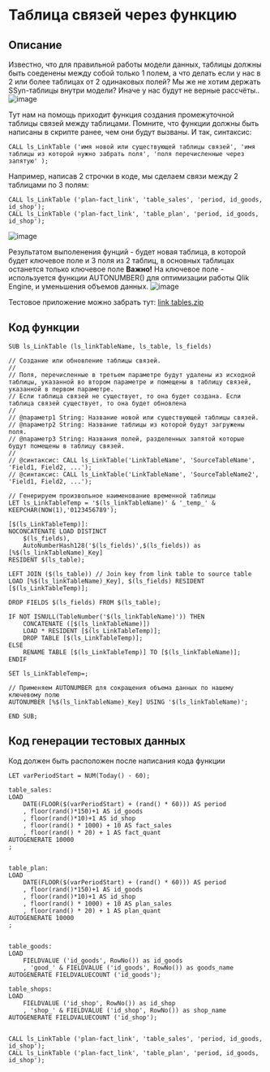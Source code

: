 # Таблица связей через функцию

## Описание
Известно, что для правильной работы модели данных, таблицы должны быть соеденены между собой только 1 полем, а что делать если у нас в 2 или более таблицах от 2 одинаковых полей? 
Мы же не хотим держать SSyn-таблицы внутри модели? Иначе у нас будут не верные рассчёты..
![image](https://user-images.githubusercontent.com/8188055/189489304-47246296-1770-4478-ae8d-c67344823c6f.png)

Тут нам на помощь приходит функция создания промежуточной таблицы связей между таблицами.
Помните, что функции должны быть написаны в скрипте ранее, чем они будут вызваны.
И так, синтаксис:
```
CALL ls_LinkTable ('имя новой или существующей таблицы связей', 'имя таблицы из которой нужно забрать поля', 'поля перечисленные через запятую' );
```
Например, написав 2 строчки в коде, мы сделаем связи между 2 таблицами по 3 полям:
```
CALL ls_LinkTable ('plan-fact_link', 'table_sales', 'period, id_goods, id_shop');
CALL ls_LinkTable ('plan-fact_link', 'table_plan', 'period, id_goods, id_shop');
```
![image](https://user-images.githubusercontent.com/8188055/189489443-57ebaaad-177d-42f8-8f57-5dc24f10ea3a.png)

Результатом выполенения фунций - будет новая таблица, в которой будет ключевое поле и 3 поля из 2 таблиц, в основных таблицах останется только ключевое поле
**Важно!** На ключевое поле - используется функции AUTONUMBER() для оптимизации работы Qlik Engine, и уменьшения объемов данных.
![image](https://user-images.githubusercontent.com/8188055/189489593-383f5b8b-8b30-41a1-b86c-6117adb193c7.png)

Тестовое приложение можно забрать тут: [link tables.zip](https://github.com/bintocher/qlik-lib/files/9540704/link.tables.zip)

## Код функции
```
SUB ls_LinkTable (ls_linkTableName, ls_table, ls_fields)

// Создание или обновление таблицы связей.
//
// Поля, перечисленные в третьем параметре будут удалены из исходной таблицы, указанной во втором параметре и помещены в таблицу связей, указанной в первом параметре.
// Если таблица связей не существует, то она будет создана. Если таблица связей существует, то она будет обновлена
//
// @параметр1 String: Название новой или существующей таблицы связей.
// @параметр2 String: Название таблицы из которой будут загружены поля.
// @параметр3 String: Названия полей, разделенных запятой которые будут помещены в таблицу связей.
//
// @синтаксис: CALL ls_LinkTable('LinkTableName', 'SourceTableName', 'Field1, Field2, ...');
// @синтаксис: CALL ls_LinkTable('LinkTableName', 'SourceTableName2', 'Field1, Field2, ...');

// Генерируем произвольное наименование временной таблицы
LET ls_LinkTableTemp = '$(ls_linkTableName)' & '_temp_' & KEEPCHAR(NOW(1),'0123456789');

[$(ls_LinkTableTemp)]:
NOCONCATENATE LOAD DISTINCT
	$(ls_fields),
	AutoNumberHash128('$(ls_fields)',$(ls_fields)) as [%$(ls_linkTableName)_Key]
RESIDENT $(ls_table);

LEFT JOIN ($(ls_table))	// Join key from link table to source table
LOAD [%$(ls_linkTableName)_Key], $(ls_fields) RESIDENT [$(ls_LinkTableTemp)];

DROP FIELDS $(ls_fields) FROM $(ls_table);

IF NOT ISNULL(TableNumber('$(ls_linkTableName)')) THEN
	CONCATENATE ([$(ls_linkTableName)])
	LOAD * RESIDENT [$(ls_LinkTableTemp)];
	DROP TABLE [$(ls_LinkTableTemp)];
ELSE
	RENAME TABLE [$(ls_LinkTableTemp)] TO [$(ls_linkTableName)];
ENDIF

SET ls_LinkTableTemp=;

// Применяем AUTONUMBER для сокращения объема данных по нашему ключевому полю
AUTONUMBER [%$(ls_linkTableName)_Key] USING '$(ls_linkTableName)';

END SUB;
```


## Код генерации тестовых данных

Код должен быть расположен после написания кода функции
```
LET varPeriodStart = NUM(Today() - 60);

table_sales:
LOAD 
    DATE(FLOOR($(varPeriodStart) + (rand() * 60))) AS period
    , floor(rand()*150)+1 AS id_goods
    , floor(rand()*10)+1 AS id_shop
    , floor(rand() * 1000) + 10 AS fact_sales
    , floor(rand() * 20) + 1 AS fact_quant
AUTOGENERATE 10000
;


table_plan:
LOAD 
    DATE(FLOOR($(varPeriodStart) + (rand() * 60))) AS period
    , floor(rand()*150)+1 AS id_goods
    , floor(rand()*10)+1 AS id_shop
    , floor(rand() * 1000) + 10 AS plan_sales
    , floor(rand() * 20) + 1 AS plan_quant
AUTOGENERATE 10000
;


table_goods:
LOAD 
    FIELDVALUE ('id_goods', RowNo()) as id_goods
    , 'good_' & FIELDVALUE ('id_goods', RowNo()) as goods_name
AUTOGENERATE FIELDVALUECOUNT ('id_goods');

table_shops:
LOAD 
    FIELDVALUE ('id_shop', RowNo()) as id_shop
    , 'shop_' & FIELDVALUE ('id_shop', RowNo()) as shop_name
AUTOGENERATE FIELDVALUECOUNT ('id_shop');


CALL ls_LinkTable ('plan-fact_link', 'table_sales', 'period, id_goods, id_shop');
CALL ls_LinkTable ('plan-fact_link', 'table_plan', 'period, id_goods, id_shop');

```
